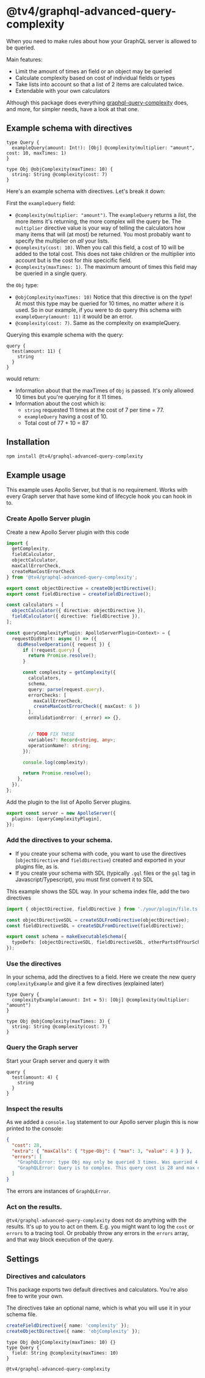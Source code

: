 # @tv4/graphql-advanced-query-complexity

When you need to make rules about how your GraphQL server is allowed to be queried.

Main features:

- Limit the amount of times an field or an object may be queried
- Calculate complexity based on cost of individual fields or types
- Take lists into account so that a list of 2 items are calculated twice.
- Extendable with your own calculators

Although this package does everything [graphql-query-complexity](https://www.npmjs.com/package/graphql-query-complexity) does, and more, for simpler needs, have a look at that one.

## Example schema with directives

```gql
type Query {
  exampleQuery(amount: Int!): [Obj] @complexity(multiplier: "amount", cost: 10, maxTimes: 1)
}

type Obj @objComplexity(maxTimes: 10) {
  string: String @complexity(cost: 7)
}
```

Here's an example schema with directives. Let's break it down:

First the `exampleQuery` field:

- `@complexity(multiplier: "amount")`. The `exampleQuery` returns a _list_, the more items it's returning, the more complex will the query be. The `multiplier` directive value is your way of telling the calculators how many items that will (at most) be returned. You most probably want to specify the multiplier on _all_ your lists.
- `@complexity(cost: 10)`. When you call this field, a cost of 10 will be added to the total cost. This does not take children or the multiplier into account but is the cost for _this_ specicific field.
- `@complexity(maxTimes: 1)`. The maximum amount of times this field may be queried in a single query.

the `Obj` type:

- `@objComplexity(maxTimes: 10)` Notice that this directive is on the _type_! At most this type may be queried for 10 times, no matter _where_ it is used. So in our example, if you were to do query this schema with `exampleQuery(amount: 11)` it would be an error.
- `@complexity(cost: 7)`. Same as the complexity on exampleQuery.

Querying this example schema with the query:

```gql
query {
  test(amount: 11) {
    string
  }
}
```

would return:

- Information about that the maxTimes of `Obj` is passed. It's only allowed 10 times but you're querying for it 11 times.
- Information about the cost which is:
  - `string` requested 11 times at the cost of 7 per time = 77.
  - `exampleQuery` having a cost of 10.
  - Total cost of 77 + 10 = 87

## Installation

```bash
npm install @tv4/graphql-advanced-query-complexity
```

## Example usage

This example uses Apollo Server, but that is no requirement. Works with every Graph server that have some kind of lifecycle hook you can hook in to.

### Create Apollo Server plugin

Create a new Apollo Server plugin with this code

```ts
import {
  getComplexity,
  fieldCalculator,
  objectCalculator,
  maxCallErrorCheck,
  createMaxCostErrorCheck
} from '@tv4/graphql-advanced-query-complexity';

export const objectDirective = createObjectDirective();
export const fieldDirective = createFieldDirective();

const calculators = [
  objectCalculator({ directive: objectDirective }),
  fieldCalculator({ directive: fieldDirective }),
];

const queryComplexityPlugin: ApolloServerPlugin<Context> = {
  requestDidStart: async () => ({
    didResolveOperation({ request }) {
      if (!request.query) {
        return Promise.resolve();
      }

      const complexity = getComplexity({
        calculators,
        schema,
        query: parse(request.query),
        errorChecks: [
          maxCallErrorCheck,
          createMaxCostErrorCheck({ maxCost: 6 })
        ],
        onValidationError: (_error) => {},


        // TODO FIX THESE
        variables?: Record<string, any>;
        operationName?: string;
      });

      console.log(complexity);

      return Promise.resolve();
    },
  }),
};
```

Add the plugin to the list of Apollo Server plugins.

```ts
export const server = new ApolloServer({
  plugins: [queryComplexityPlugin],
});
```

### Add the directives to your schema.

- If you create your schema with code, you want to use the directives (`objectDirective` and `fieldDirective`) created and exported in your plugins file, as is.
- If you create your schema with SDL (typically `.gql` files or the `gql` tag in Javascript/Typescript), you must first convert it to SDL

This example shows the SDL way. In your schema index file, add the two directives

```ts
import { objectDirective, fieldDirective } from './your/plugin/file.ts';

const objectDirectiveSDL = createSDLFromDirective(objectDirective);
const fieldDirectiveSDL = createSDLFromDirective(fieldDirective);

export const schema = makeExecutableSchema({
  typeDefs: [objectDirectiveSDL, fieldDirectiveSDL, otherPartsOfYourSchema],
});
```

### Use the directives

In your schema, add the directives to a field. Here we create the new query `complexityExample` and give it a few directives (explained later)

```gql
type Query {
  complexityExample(amount: Int = 5): [Obj] @complexity(multiplier: "amount")
}

type Obj @objComplexity(maxTimes: 3) {
  string: String @complexity(cost: 7)
}
```

### Query the Graph server

Start your Graph server and query it with

```gql
query {
  test(amount: 4) {
    string
  }
}
```

### Inspect the results

As we added a `console.log` statement to our Apollo server plugin this is now printed to the console:

```json
{
  "cost": 28,
  "extra": { "maxCalls": { "type-Obj": { "max": 3, "value": 4 } } },
  "errors": [
    "GraphQLError: type Obj may only be queried 3 times. Was queried 4 times",
    "GraphQLError: Query is to complex. This query cost is 28 and max cost is 5."
  ]
}
```

The errors are instances of `GraphQLError`.

### Act on the results.

`@tv4/graphql-advanced-query-complexity` does not do anything with the results. It's up to you to act on them. E.g. you might want to log the `cost` or `errors` to a tracing tool. Or probably throw any errors in the `errors` array, and that way block execution of the query.

## Settings

### Directives and calculators

This package exports two default directives and calculators. You're also free to write your own.

The directives take an optional name, which is what you will use it in your schema file.

```ts
createFieldDirective({ name: 'complexity' });
createObjectDirective({ name: 'objComplexity' });
```

```gql
type Obj @objComplexity(maxTimes: 10) {}
type Query {
  field: String @complexity(maxTimes: 10)
}
```

`@tv4/graphql-advanced-query-complexity`
